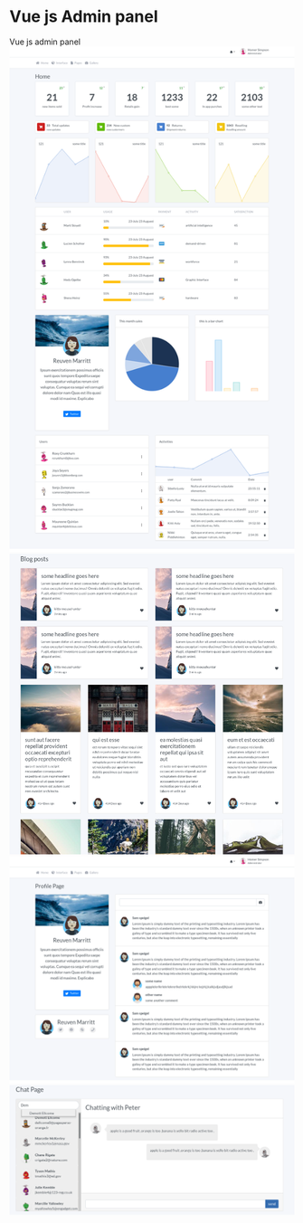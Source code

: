 # Vue js Admin panel

Vue js admin panel 
![](/screenshots/Screenshots5.png)
![](/screenshots/Screenshots3.png)
![](/screenshots/Screenshots4.png)
![](/screenshots/Screenshots2.png)
